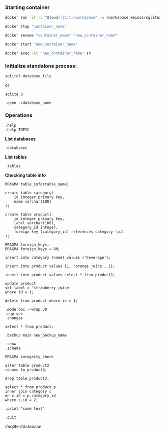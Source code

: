 
### Starting container

```bash
docker run -it -v "$(pwd)||C:\:/workspace" -w /workspace keinos/sqlite3

docker stop "container_name"

docker rename "container_name" "new_container_name"

docker start "new_container_name"

docker exec -it "new_container_name" sh
```

### Initialize standalone process:

```sqlite
sqlite3 database_file
```

or

```sqlite
sqlite 3

.open ./database_name
```

### Operations

```sqlite
.help
.help TOPIC
```

**List databases**

```sqlite
.databases
```

**List tables**

```sqlite
.tables
```

**Checking table info**

```sqlite
PRAGMA table_info(table_name)
```

```sqlite
create table category(
	id integer primary key,
	name varchar(100)
);

create table product(
	id integer primary key,
	label varchar(100),
	category_id integer,
	foreign key (category_id) references category (id) 
);

PRAGMA foreign_keys;
PRAGMA foreign_keys = ON;
```

```sqlite
insert into category (name) values ('beverage');

insert into product values (1, 'orange juice', 1);

insert into product values select * from product2;
```

```sqlite
update product
set label = 'strawberry juice'
where id = 1;
```

```sqlite
delete from product where id = 1;
```

```sqlite
.mode box --wrap 30
.eqp yes
.changes

select * from product;
```

```sqlite
.backup main new_backup_name
```

```sqlite
.show
.schema

PRAGMA integrity_check
```

```sqlite
alter table product2
rename to product3;

drop table product3;
```

```sqlite
select * from product p
inner join category c
on c.id = p.category_id
where c.id = 2;
```

```sqlite
.print "some text"
```

```sqlite
.quit
```

#sqlite #database 
